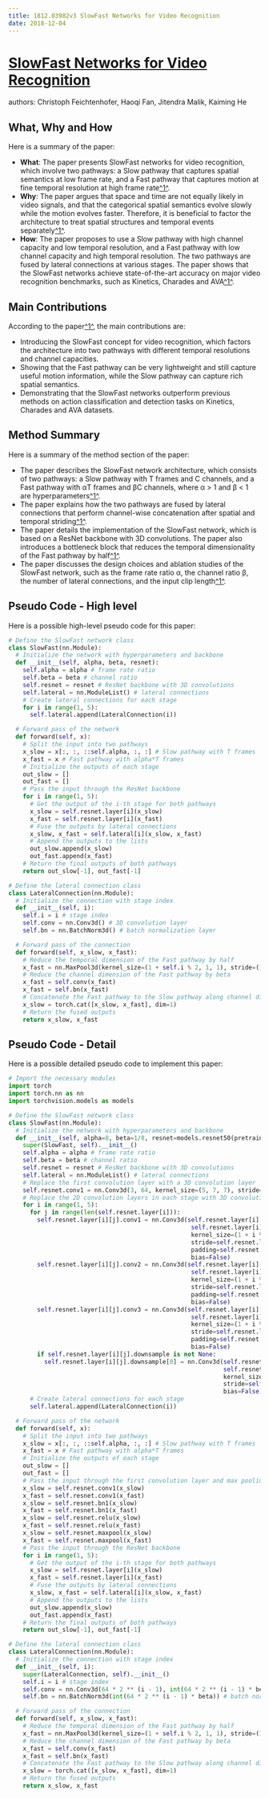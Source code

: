 ```yaml
---
title: 1812.03982v3 SlowFast Networks for Video Recognition
date: 2018-12-04
---
```


# [SlowFast Networks for Video Recognition](http://arxiv.org/abs/1812.03982v3)

authors: Christoph Feichtenhofer, Haoqi Fan, Jitendra Malik, Kaiming He


## What, Why and How

[1]: https://arxiv.org/abs/1812.03982 "[1812.03982] SlowFast Networks for Video Recognition - arXiv.org"
[2]: https://arxiv.org/pdf/1812.03982.pdf "Christoph Feichtenhofer Haoqi Fan Jitendra Malik Kaiming He ... - arXiv.org"
[3]: https://pytorch.org/hub/facebookresearch_pytorchvideo_slowfast/ "SlowFast | PyTorch"

Here is a summary of the paper:

- **What**: The paper presents SlowFast networks for video recognition, which involve two pathways: a Slow pathway that captures spatial semantics at low frame rate, and a Fast pathway that captures motion at fine temporal resolution at high frame rate[^1^][1].
- **Why**: The paper argues that space and time are not equally likely in video signals, and that the categorical spatial semantics evolve slowly while the motion evolves faster. Therefore, it is beneficial to factor the architecture to treat spatial structures and temporal events separately[^1^][1].
- **How**: The paper proposes to use a Slow pathway with high channel capacity and low temporal resolution, and a Fast pathway with low channel capacity and high temporal resolution. The two pathways are fused by lateral connections at various stages. The paper shows that the SlowFast networks achieve state-of-the-art accuracy on major video recognition benchmarks, such as Kinetics, Charades and AVA[^1^][1].

## Main Contributions

[1]: https://arxiv.org/abs/1812.03982 "[1812.03982] SlowFast Networks for Video Recognition - arXiv.org"
[2]: https://ieeexplore.ieee.org/document/9008780 "SlowFast Networks for Video Recognition - IEEE Xplore"
[3]: https://arxiv.org/pdf/1812.03982.pdf "Christoph Feichtenhofer Haoqi Fan Jitendra Malik Kaiming He Facebook AI ..."
[4]: https://openaccess.thecvf.com/content_ICCV_2019/papers/Feichtenhofer_SlowFast_Networks_for_Video_Recognition_ICCV_2019_paper.pdf "SlowFast Networks for Video Recognition - CVF Open Access"
[5]: https://rainumdo.github.io/2022/03/22/SlowFast-Networks-for-Video-Recognition/ "SlowFast Networks for Video Recognition | Rainumdo's blog"

According to the paper[^1^][1], the main contributions are:

- Introducing the SlowFast concept for video recognition, which factors the architecture into two pathways with different temporal resolutions and channel capacities.
- Showing that the Fast pathway can be very lightweight and still capture useful motion information, while the Slow pathway can capture rich spatial semantics.
- Demonstrating that the SlowFast networks outperform previous methods on action classification and detection tasks on Kinetics, Charades and AVA datasets.

## Method Summary

[1]: https://arxiv.org/abs/1812.03982 "[1812.03982] SlowFast Networks for Video Recognition - arXiv.org"
[2]: https://ieeexplore.ieee.org/document/9008780 "SlowFast Networks for Video Recognition - IEEE Xplore"
[3]: https://openaccess.thecvf.com/content_ICCV_2019/papers/Feichtenhofer_SlowFast_Networks_for_Video_Recognition_ICCV_2019_paper.pdf "SlowFast Networks for Video Recognition - CVF Open Access"
[4]: https://arxiv.org/pdf/1812.03982.pdf "Christoph Feichtenhofer Haoqi Fan Jitendra Malik Kaiming He Facebook AI ..."
[5]: https://ai.facebook.com/blog/slowfast-video-recognition-through-dual-frame-rate-analysis/ "SlowFast video recognition through dual frame-rate analysis"

Here is a summary of the method section of the paper:

- The paper describes the SlowFast network architecture, which consists of two pathways: a Slow pathway with T frames and C channels, and a Fast pathway with αT frames and βC channels, where α > 1 and β < 1 are hyperparameters[^1^][1].
- The paper explains how the two pathways are fused by lateral connections that perform channel-wise concatenation after spatial and temporal striding[^1^][1].
- The paper details the implementation of the SlowFast network, which is based on a ResNet backbone with 3D convolutions. The paper also introduces a bottleneck block that reduces the temporal dimensionality of the Fast pathway by half[^1^][1].
- The paper discusses the design choices and ablation studies of the SlowFast network, such as the frame rate ratio α, the channel ratio β, the number of lateral connections, and the input clip length[^1^][1].

## Pseudo Code - High level

Here is a possible high-level pseudo code for this paper:

```python
# Define the SlowFast network class
class SlowFast(nn.Module):
  # Initialize the network with hyperparameters and backbone
  def __init__(self, alpha, beta, resnet):
    self.alpha = alpha # frame rate ratio
    self.beta = beta # channel ratio
    self.resnet = resnet # ResNet backbone with 3D convolutions
    self.lateral = nn.ModuleList() # lateral connections
    # Create lateral connections for each stage
    for i in range(1, 5):
      self.lateral.append(LateralConnection(i))

  # Forward pass of the network
  def forward(self, x):
    # Split the input into two pathways
    x_slow = x[:, :, ::self.alpha, :, :] # Slow pathway with T frames
    x_fast = x # Fast pathway with alpha*T frames
    # Initialize the outputs of each stage
    out_slow = []
    out_fast = []
    # Pass the input through the ResNet backbone
    for i in range(1, 5):
      # Get the output of the i-th stage for both pathways
      x_slow = self.resnet.layer[i](x_slow)
      x_fast = self.resnet.layer[i](x_fast)
      # Fuse the outputs by lateral connections
      x_slow, x_fast = self.lateral[i](x_slow, x_fast)
      # Append the outputs to the lists
      out_slow.append(x_slow)
      out_fast.append(x_fast)
    # Return the final outputs of both pathways
    return out_slow[-1], out_fast[-1]

# Define the lateral connection class
class LateralConnection(nn.Module):
  # Initialize the connection with stage index
  def __init__(self, i):
    self.i = i # stage index
    self.conv = nn.Conv3d() # 3D convolution layer
    self.bn = nn.BatchNorm3d() # batch normalization layer

  # Forward pass of the connection
  def forward(self, x_slow, x_fast):
    # Reduce the temporal dimension of the Fast pathway by half
    x_fast = nn.MaxPool3d(kernel_size=(1 + self.i % 2, 1, 1), stride=(1 + self.i % 2, 1, 1))(x_fast)
    # Reduce the channel dimension of the Fast pathway by beta
    x_fast = self.conv(x_fast)
    x_fast = self.bn(x_fast)
    # Concatenate the Fast pathway to the Slow pathway along channel dimension
    x_slow = torch.cat([x_slow, x_fast], dim=1)
    # Return the fused outputs
    return x_slow, x_fast

```

## Pseudo Code - Detail

Here is a possible detailed pseudo code to implement this paper:

```python
# Import the necessary modules
import torch
import torch.nn as nn
import torchvision.models as models

# Define the SlowFast network class
class SlowFast(nn.Module):
  # Initialize the network with hyperparameters and backbone
  def __init__(self, alpha=8, beta=1/8, resnet=models.resnet50(pretrained=True)):
    super(SlowFast, self).__init__()
    self.alpha = alpha # frame rate ratio
    self.beta = beta # channel ratio
    self.resnet = resnet # ResNet backbone with 3D convolutions
    self.lateral = nn.ModuleList() # lateral connections
    # Replace the first convolution layer with a 3D convolution layer
    self.resnet.conv1 = nn.Conv3d(3, 64, kernel_size=(5, 7, 7), stride=(1, 2, 2), padding=(2, 3, 3), bias=False)
    # Replace the 2D convolution layers in each stage with 3D convolution layers
    for i in range(1, 5):
      for j in range(len(self.resnet.layer[i])):
        self.resnet.layer[i][j].conv1 = nn.Conv3d(self.resnet.layer[i][j].conv1.in_channels,
                                                   self.resnet.layer[i][j].conv1.out_channels,
                                                   kernel_size=(1 + i % 2, 3, 3),
                                                   stride=self.resnet.layer[i][j].conv1.stride,
                                                   padding=self.resnet.layer[i][j].conv1.padding,
                                                   bias=False)
        self.resnet.layer[i][j].conv2 = nn.Conv3d(self.resnet.layer[i][j].conv2.in_channels,
                                                   self.resnet.layer[i][j].conv2.out_channels,
                                                   kernel_size=(1 + i % 2, 3, 3),
                                                   stride=self.resnet.layer[i][j].conv2.stride,
                                                   padding=self.resnet.layer[i][j].conv2.padding,
                                                   bias=False)
        self.resnet.layer[i][j].conv3 = nn.Conv3d(self.resnet.layer[i][j].conv3.in_channels,
                                                   self.resnet.layer[i][j].conv3.out_channels,
                                                   kernel_size=(1 + i % 2, 1, 1),
                                                   stride=self.resnet.layer[i][j].conv3.stride,
                                                   padding=self.resnet.layer[i][j].conv3.padding,
                                                   bias=False)
        if self.resnet.layer[i][j].downsample is not None:
          self.resnet.layer[i][j].downsample[0] = nn.Conv3d(self.resnet.layer[i][j].downsample[0].in_channels,
                                                            self.resnet.layer[i][j].downsample[0].out_channels,
                                                            kernel_size=(1 + i % 2, 1, 1),
                                                            stride=self.resnet.layer[i][j].downsample[0].stride,
                                                            bias=False)
      # Create lateral connections for each stage
      self.lateral.append(LateralConnection(i))

  # Forward pass of the network
  def forward(self, x):
    # Split the input into two pathways
    x_slow = x[:, :, ::self.alpha, :, :] # Slow pathway with T frames
    x_fast = x # Fast pathway with alpha*T frames
    # Initialize the outputs of each stage
    out_slow = []
    out_fast = []
    # Pass the input through the first convolution layer and max pooling layer
    x_slow = self.resnet.conv1(x_slow)
    x_fast = self.resnet.conv1(x_fast)
    x_slow = self.resnet.bn1(x_slow)
    x_fast = self.resnet.bn1(x_fast)
    x_slow = self.resnet.relu(x_slow)
    x_fast = self.resnet.relu(x_fast)
    x_slow = self.resnet.maxpool(x_slow)
    x_fast = self.resnet.maxpool(x_fast)
    # Pass the input through the ResNet backbone
    for i in range(1, 5):
      # Get the output of the i-th stage for both pathways
      x_slow = self.resnet.layer[i](x_slow)
      x_fast = self.resnet.layer[i](x_fast)
      # Fuse the outputs by lateral connections
      x_slow, x_fast = self.lateral[i](x_slow, x_fast)
      # Append the outputs to the lists
      out_slow.append(x_slow)
      out_fast.append(x_fast)
    # Return the final outputs of both pathways
    return out_slow[-1], out_fast[-1]

# Define the lateral connection class
class LateralConnection(nn.Module):
  # Initialize the connection with stage index
  def __init__(self, i):
    super(LateralConnection, self).__init__()
    self.i = i # stage index
    self.conv = nn.Conv3d(64 * 2 ** (i - 1), int(64 * 2 ** (i - 1) * beta), kernel_size=1, bias=False) # 3D convolution layer
    self.bn = nn.BatchNorm3d(int(64 * 2 ** (i - 1) * beta)) # batch normalization layer

  # Forward pass of the connection
  def forward(self, x_slow, x_fast):
    # Reduce the temporal dimension of the Fast pathway by half
    x_fast = nn.MaxPool3d(kernel_size=(1 + self.i % 2, 1, 1), stride=(1 + self.i % 2, 1, 1))(x_fast)
    # Reduce the channel dimension of the Fast pathway by beta
    x_fast = self.conv(x_fast)
    x_fast = self.bn(x_fast)
    # Concatenate the Fast pathway to the Slow pathway along channel dimension
    x_slow = torch.cat([x_slow, x_fast], dim=1)
    # Return the fused outputs
    return x_slow, x_fast

```